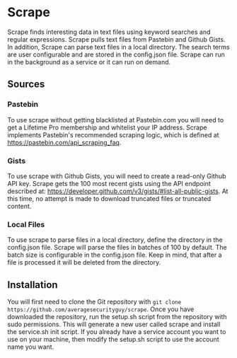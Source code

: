 # Scrape
Scrape finds interesting data in text files using keyword searches and regular expressions. Scrape pulls text files from Pastebin and Github Gists. In addition, Scrape can parse text files in a local directory. The search terms are user configurable and are stored in the config.json file. Scrape can run in the background as a service or it can run on demand.

## Sources

### Pastebin
To use scrape without getting blacklisted at Pastebin.com you will need to get a Lifetime Pro membership and whitelist your IP address. Scrape implements Pastebin's recommended scraping logic, which is defined at https://pastebin.com/api_scraping_faq.

### Gists
To use scrape with Github Gists, you will need to create a read-only Github API key. Scrape gets the 100 most recent gists using the API endpoint described at: https://developer.github.com/v3/gists/#list-all-public-gists. At this time, no attempt is made to download truncated files or truncated content.

### Local Files
To use scrape to parse files in a local directory, define the directory in the config.json file. Scrape will parse the files in batches of 100 by default. The batch size is configurable in the config.json file. Keep in mind, that after a file is processed it will be deleted from the directory.

## Installation
You will first need to clone the Git repository with `git clone https://github.com/averagesecurityguy/scrape`. Once you have downloaded the repository, run the setup.sh script from the repository with sudo permissions. This will generate a new user called scrape and install the service.sh init script. If you already have a service account you want to use on your machine, then modify the setup.sh script to use the account name you want.
